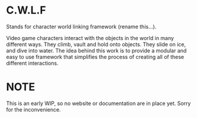 # C.W.L.F
Stands for character world linking framework (rename this...).

Video game characters interact with the objects in the world in many different ways. They climb, vault and hold onto objects. They slide on ice, and dive into water. The idea behind this work is to provide a modular and easy to use framework that simplifies the process of creating all of these different interactions.

# NOTE
This is an early WIP, so no website or documentation are in place yet. Sorry for the inconvenience. 
